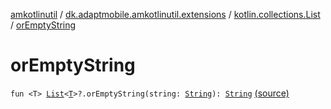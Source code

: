 [amkotlinutil](../../index.md) / [dk.adaptmobile.amkotlinutil.extensions](../index.md) / [kotlin.collections.List](index.md) / [orEmptyString](./or-empty-string.md)

# orEmptyString

`fun <T> `[`List`](https://kotlinlang.org/api/latest/jvm/stdlib/kotlin.collections/-list/index.html)`<`[`T`](or-empty-string.md#T)`>?.orEmptyString(string: `[`String`](https://kotlinlang.org/api/latest/jvm/stdlib/kotlin/-string/index.html)`): `[`String`](https://kotlinlang.org/api/latest/jvm/stdlib/kotlin/-string/index.html) [(source)](https://github.com/adaptmobile-organization/amkotlinutil/tree/master/amkotlinutil/amkotlinutil/src/main/java/dk/adaptmobile/amkotlinutil/extensions/ListExtensions.kt#L15)